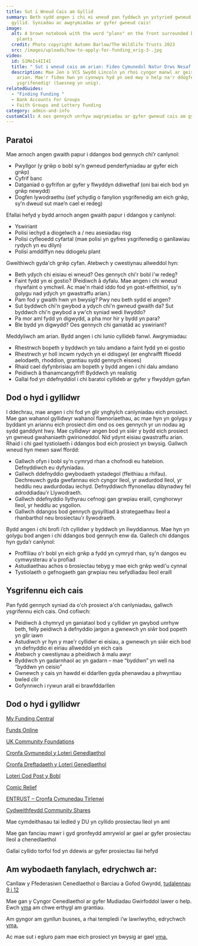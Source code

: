 ```yaml
---
title: Sut i Wneud Cais am Gyllid
summary: Beth sydd angen i chi ei wneud pan fyddwch yn ystyried gwneud cais am
  gyllid. Syniadau ac awgrymiadau ar gyfer gwneud cais!
image:
  alt: A brown notebook with the word "plans" on the front surrounded by green
    plants
  credit: Photo copyright Autumn Barlow/The Wildlife Trusts 2023
  src: /images/uploads/how-to-apply-for-funding_orig-3-.jpg
video:
  id: S1MeIs4II4I
  title: " Sut i wneud cais am arian: Fideo Cymunedol Natur Drws Nesaf (yn Saesneg)."
  description: Mae Jen o VCS Swydd Lincoln yn rhoi cyngor manwl ar geisiadau am
    arian. Mae'r fideo hwn yn cynnwys hyd yn oed mwy o help na'r ddogfen
    ysgrifenedig! (Saesneg yn unig).
relatedGuides:
  - "Finding Funding "
  - Bank Accounts For Groups
  - Faith Groups and Lottery Funding
category: admin-and-info
customCall: A oes gennych unrhyw awgrymiadau ar gyfer gwneud cais am gyllid?
---
```

## Paratoi

Mae arnoch angen gwaith papur i ddangos bod gennych chi’r canlynol:

* Pwyllgor (y grŵp o bobl sy'n gwneud penderfyniadau ar gyfer eich grŵp)
* Cyfrif banc
* Datganiad o gyfrifon ar gyfer y flwyddyn ddiwethaf (oni bai eich bod yn grŵp newydd)
* Dogfen lywodraethu (sef ychydig o fanylion ysgrifenedig am eich grŵp, sy’n dweud sut mae’n cael ei redeg)

Efallai hefyd y bydd arnoch angen gwaith papur i ddangos y canlynol:

* Yswiriant
* Polisi iechyd a diogelwch a / neu asesiadau risg
* Polisi cyfleoedd cyfartal (mae polisi yn gyfres ysgrifenedig o ganllawiau rydych yn eu dilyn)
* Polisi amddiffyn neu ddiogelu plant

Gweithiwch gyda'ch grŵp cyfan. Atebwch y cwestiynau allweddol hyn:

* Beth ydych chi eisiau ei wneud? Oes gennych chi'r bobl i'w redeg?
* Faint fydd yn ei gostio? (Peidiwch â dyfalu. Mae angen i chi wneud rhywfaint o ymchwil. Ac mae'n rhaid iddo fod yn gost-effeithiol, sy'n golygu nad ydych yn gwastraffu arian.)
* Pam fod y gwaith hwn yn bwysig? Pwy neu beth sydd ei angen?
* Sut byddwch chi'n gwybod a ydych chi'n gwneud gwaith da? Sut byddwch chi'n gwybod a yw'ch syniad wedi llwyddo?
* Pa mor aml fydd yn digwydd, a pha mor hir y bydd yn para?
* Ble bydd yn digwydd? Oes gennych chi ganiatâd ac yswiriant?

Meddyliwch am arian. Bydd angen i chi lunio cyllideb fanwl. Awgrymiadau:

* Rhestrwch bopeth y byddwch yn talu amdano a faint fydd yn ei gostio
* Rhestrwch yr holl incwm rydych yn ei ddisgwyl (er enghraifft ffioedd aelodaeth, rhoddion, grantiau sydd gennych eisoes)
* Rhaid cael dyfynbrisiau am bopeth y bydd angen i chi dalu amdano
* Peidiwch â thanamcangyfrif! Byddwch yn realistig
* Gallai fod yn ddefnyddiol i chi baratoi cyllideb ar gyfer y flwyddyn gyfan

## Dod o hyd i gyllidwr

I ddechrau, mae angen i chi fod yn glir ynghylch canlyniadau eich prosiect. Mae gan wahanol gyllidwyr wahanol flaenoriaethau, ac mae hyn yn golygu y byddant yn ariannu eich prosiect dim ond os oes gennych yr un nodau ag sydd ganddynt hwy.
Mae cyllidwyr angen bod yn siŵr y bydd eich prosiect yn gwneud gwahaniaeth gwirioneddol. Nid ydynt eisiau gwastraffu arian. Rhaid i chi gael tystiolaeth i ddangos bod eich prosiect yn bwysig. Gallwch wneud hyn mewn sawl ffordd:

* Gallwch ofyn i bobl sy'n cymryd rhan a chofnodi eu hatebion. Defnyddiwch eu dyfyniadau.
* Gallwch ddefnyddio gwybodaeth ystadegol (ffeithiau a rhifau). Dechreuwch gyda gwefannau eich cyngor lleol, yr awdurdod lleol, yr heddlu neu awdurdodau iechyd. Defnyddiwch ffynonellau dibynadwy fel adroddiadau'r Llywodraeth.
* Gallwch ddefnyddio llythyrau cefnogi gan grwpiau eraill, cynghorwyr lleol, yr heddlu ac ysgolion.
* Gallwch ddangos bod gennych gysylltiad â strategaethau lleol a rhanbarthol neu brosiectau'r llywodraeth.

Bydd angen i chi brofi i’ch cyllidwr y byddwch yn llwyddiannus. Mae hyn yn golygu bod angen i chi ddangos bod gennych enw da. Gallech chi ddangos hyn gyda’r canlynol:

* Proffiliau o'r bobl yn eich grŵp a fydd yn cymryd rhan, sy'n dangos eu cymwysterau a'u profiad
* Astudiaethau achos o brosiectau tebyg y mae eich grŵp wedi'u cynnal
* Tystiolaeth o gefnogaeth gan grwpiau neu sefydliadau lleol eraill

## Ysgrifennu eich cais

Pan fydd gennych syniad da o'ch prosiect a'ch canlyniadau, gallwch ysgrifennu eich cais. Ond cofiwch:

* Peidiwch â chymryd yn ganiataol bod y cyllidwr yn gwybod unrhyw beth, felly peidiwch â defnyddio jargon a gwnewch yn siŵr bod popeth yn glir iawn
* Astudiwch yr hyn y mae'r cyllidwr ei eisiau, a gwnewch yn siŵr eich bod yn defnyddio ei eiriau allweddol yn eich cais
* Atebwch y cwestiynau a pheidiwch â malu awyr
* Byddwch yn gadarnhaol ac yn gadarn – mae “byddwn” yn well na “byddwn yn ceisio”
* Gwnewch y cais yn hawdd ei ddarllen gyda phenawdau a phwyntiau bwled clir
* Gofynnwch i rywun arall ei brawfddarllen

## Dod o hyd i gyllidwr

[My Funding Central](https://www.myfundingcentral.co.uk/)


[Funds Online](https://fundsonline.org.uk/)


[UK Community Foundations](https://www.ukcommunityfoundations.org/)


[Cronfa Gymunedol y Loteri Genedlaethol](https://www.tnlcommunityfund.org.uk/)


[Cronfa Dreftadaeth y Loteri Genedlaethol](https://www.heritagefund.org.uk/)


[Loteri Cod Post y Bobl](https://www.postcodetrust.org.uk/)


[Comic Relief](https://www.comicrelief.com/funding/funding-opportunities)


[ENTRUST – Cronfa Cymunedau Tirlenwi](https://www.entrust.org.uk/landfill-community-fund/finding-funding/funder-search/)


[Cydweithfeydd Community Shares](https://www.uk.coop/support-your-co-op/community-shares)


Mae cymdeithasau tai ledled y DU yn cyllido prosiectau lleol yn aml


Mae gan fanciau mawr i gyd gronfeydd amrywiol ar gael ar gyfer prosiectau lleol a chenedlaethol


Gallai cyllido torfol fod yn ddewis ar gyfer prosiectau llai hefyd



## Am wybodaeth fanylach, edrychwch ar:

Canllaw y Ffederasiwn Cenedlaethol o Barciau a Gofod Gwyrdd, [tudalennau 9 i 12](https://natfedparks.org.uk/wp-content/uploads/2020/02/PAGCE-events-workshop-docs-all-collated.pdf)


Mae gan y Cyngor Cenedlaethol ar gyfer Mudiadau Gwirfoddol lawer o help. Ewch [yma](https://beta.ncvo.org.uk/help-and-guidance/funding-income/all-about-grants/) am chwe erthygl am grantiau. 

Am gyngor am gynllun busnes, a rhai templedi i’w lawrlwytho, edrychwch [yma.](https://knowhow.ncvo.org.uk/tools-resources/business-plan-template) 

Ac mae sut i egluro pam mae eich prosiect yn bwysig ar gael [yma.](https://knowhow.ncvo.org.uk/how-to/how-to-explain-why-your-project-is-needed-in-300-words)


